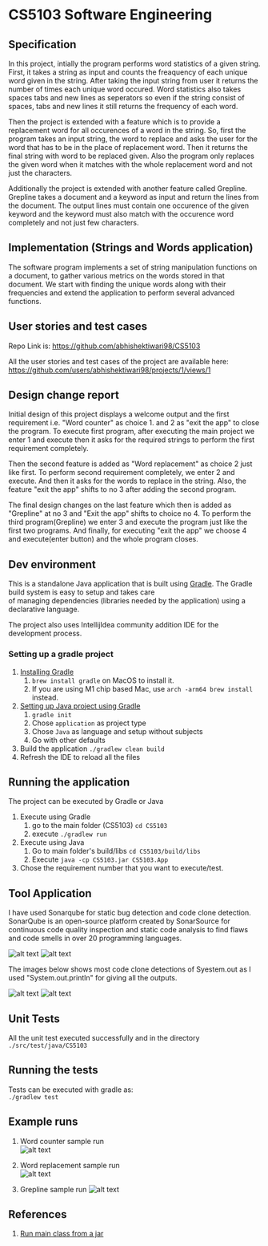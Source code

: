 # CS5103 Software Engineering

## Specification
In this project, intially the program performs word statistics of a given string. First, it takes a string as input and counts the freaquency of each unique word given in the string. After taking the input string from user it returns the number of times each unique word occured. Word statistics also takes spaces tabs and new lines as seperators so even if the string consist of spaces, tabs and new lines it still returns the frequency of each word.

Then the project is extended with a feature which is to provide a replacement word for all occurences of a word in the string. So, first the program takes an input string, the word to replace and asks the user for the word that has to be in the place of replacement word. Then it returns the final string with word to be replaced given. Also the program only replaces the given word when it matches with the whole replacement word and not just the characters.

Additionally the project is extended with another feature called Grepline. Grepline takes a document and a keyword as input and return the lines from the document. The output lines must contain one occurence of the given keyword and the keyword must also match with the occurence word completely and not just few characters.

## Implementation (Strings and Words application)
The software program implements a set of string manipulation functions on a document, to gather various metrics on the words
stored in that document. We start with finding the unique words along with their frequencies and extend the application to 
perform several advanced functions.

## User stories and test cases
Repo Link is: https://github.com/abhishektiwari98/CS5103

All the user stories and test cases of the project are available here:
https://github.com/users/abhishektiwari98/projects/1/views/1

## Design change report
Initial design of this project displays a welcome output and the first requirement i.e. "Word counter" as choice 1. and 2 as "exit the app" to close the program. To execute first program, after executing the main project we enter 1 and execute then it asks for the required strings to perform the first requirement completely.

Then the second feature is added as "Word replacement" as choice 2 just like first. To perform second requirement completely, we enter 2 and execute. And then it asks for the words to replace in the string. Also, the feature "exit the app" shifts to no 3 after adding the second program.

The final design changes on the last feature which then is added as "Grepline" at no 3 and "Exit the app" shifts to choice no 4. To perform the third program(Grepline) we enter 3 and execute the program just like the first two programs. And finally, for executing "exit the app" we choose 4 and execute(enter button) and the whole program closes.


## Dev environment
This is a standalone Java application that is built using [Gradle](https://docs.gradle.org/current/userguide/userguide.html). 
The Gradle build system is easy to setup and takes care   
of managing dependencies (libraries needed by the application) using a declarative language. 

The project also uses IntellijIdea community addition IDE for the development process. 

### Setting up a gradle project
1. [Installing Gradle](https://docs.gradle.org/current/userguide/installation.html#installing_with_a_package_manager)
   1. `brew install gradle` on MacOS to install it. 
   2. If you are using M1 chip based Mac, use `arch -arm64 brew install` instead.
2. [Setting up Java project using Gradle](https://docs.gradle.org/current/samples/sample_building_java_applications.html)
   1. `gradle init` 
   2. Chose `application` as project type 
   3. Chose `Java` as language and setup without subjects
   4. Go with other defaults 
3. Build the application
   `./gradlew clean build`
4. Refresh the IDE to reload all the files

## Running the application
The project can be executed by Gradle or Java
1. Execute using Gradle
   1. go to the main folder (CS5103) `cd CS5103`
   2. execute `./gradlew run`
2. Execute using Java
   1. Go to main folder's build/libs `cd CS5103/build/libs`
   2. Execute `java -cp CS5103.jar CS5103.App`
3. Chose the requirement number that you want to execute/test.

## Tool Application
I have used Sonarqube for static bug detection and code clone detection. SonarQube is an open-source platform created by SonarSource for continuous code quality inspection and static code analysis to find flaws and code smells in over 20 programming languages.


![alt text](docs/img/Test1.png)
![alt text](docs/img/Test2.png)

The images below shows most code clone detections of Syestem.out as I used "System.out.println" for giving all the outputs.


![alt text](docs/img/Clone1.png)
![alt text](docs/img/Clone2.png)


## Unit Tests
All the unit test executed successfully and in the directory `./src/test/java/CS5103`

## Running the tests
Tests can be executed with gradle as:  
`./gradlew test`

## Example runs  
1. Word counter sample run   
![alt text](docs/img/word-counter.png)


2. Word replacement sample run  
![alt text](docs/img/word-replacement.png)

3. Grepline sample run
![alt text](docs/img/Grepline.png)

## References 
1. [Run main class from a jar](https://stackoverflow.com/questions/5474666/how-to-run-a-class-from-jar-which-is-not-the-main-class-in-its-manifest-file)
